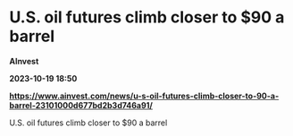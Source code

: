 # U.S. oil futures climb closer to $90 a barrel
**AInvest**

**2023-10-19 18:50**

**https://www.ainvest.com/news/u-s-oil-futures-climb-closer-to-90-a-barrel-23101000d677bd2b3d746a91/**

U.S. oil futures climb closer to $90 a barrel